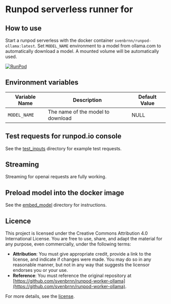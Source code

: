 # Runpod serverless runner for

## How to use

Start a runpod serverless with the docker container ``svenbrnn/runpod-ollama:latest``. Set ``MODEL_NAME`` environment to a model from ollama.com to automatically download a model.
A mounted volume will be automatically used.

[![RunPod](https://api.runpod.io/badge/SvenBrnn/runpod-worker-ollama)](https://www.runpod.io/console/hub/SvenBrnn/runpod-worker-ollama)

## Environment variables

| Variable Name | Description                              | Default Value       |
|---------------|------------------------------------------|---------------------|
| `MODEL_NAME`  | The name of the model to download        | NULL                |

## Test requests for runpod.io console

See the [test_inputs](./test_inputs) directory for example test requests. 


## Streaming

Streaming for openai requests are fully working.

## Preload model into the docker image

See the [embed_model](./embed_model/) directory for instructions.

## Licence

This project is licensed under the Creative Commons Attribution 4.0 International License. You are free to use, share, and adapt the material for any purpose, even commercially, under the following terms:

- **Attribution**: You must give appropriate credit, provide a link to the license, and indicate if changes were made. You may do so in any reasonable manner, but not in any way that suggests the licensor endorses you or your use.
- **Reference**: You must reference the original repository at [https://github.com/svenbrnn/runpod-worker-ollama](https://github.com/svenbrnn/runpod-worker-ollama).

For more details, see the [license](https://creativecommons.org/licenses/by/4.0/).
